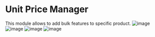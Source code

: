 # Unit Price Manager
This module allows to add bulk features to specific product.
![image](https://github.com/user-attachments/assets/68ade73a-e36b-463d-89a3-aa18ed4a3644)
![image](https://github.com/user-attachments/assets/0753334c-5518-4038-b3af-19c9874859f6)
![image](https://github.com/user-attachments/assets/ca896d90-1d14-487b-a928-f2850909c43e)
![image](https://github.com/user-attachments/assets/a0612104-d32a-4aef-b1fb-5de2387da7e3)

